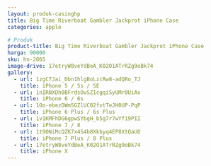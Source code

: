 ```yaml
---
layout: produk-casinghp
title: Big Time Riverboat Gambler Jackprot iPhone Case
categories: apple

# Produk
product-title: Big Time Riverboat Gambler Jackprot iPhone Case
harga: 90000
sku: hn-2865
image-drive: 17etryW8veYdBeA_K02O1ATrRZg9oBk74
gallery:
  - url: 1zgC7Jai_Dbn1hlgBoLzcRw8-adQRo_TJ
    title: iPhone 5 / 5s / SE
  - url: 1nIRNXDh0BFrdsOvSZ1cgqiSyUMr0UiAx
    title: iPhone 6 / 6s
  - url: 1Oo-ebezDWm5GZlUC02fvtTeJH0UP-PqP
    title: iPhone 6 Plus / 6s Plus
  - url: 1v1KMFhDG6gpwSYbgH_b5g7r7wYf19PII
    title: iPhone 7 / 8
  - url: 1t9ONiMcQZK7x4S4b8Xkbyq4EP8XtQaUO
    title: iPhone 7 Plus / 8 Plus
  - url: 17etryW8veYdBeA_K02O1ATrRZg9oBk74
    title: iPhone X
---
```

